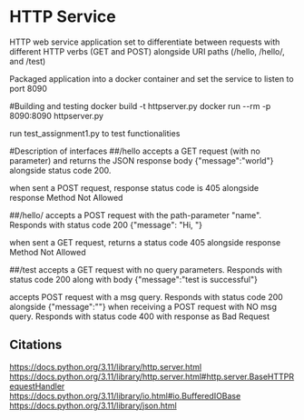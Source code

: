 # HTTP Service
HTTP web service application set to differentiate between requests with different HTTP verbs (GET and POST) alongside URI paths (/hello, /hello/<name>, and /test)

Packaged application into a docker container and set the service to listen to port 8090

#Building and testing
docker build -t httpserver.py
docker run --rm -p 8090:8090 httpserver.py

run test_assignment1.py to test functionalities

#Description of interfaces
##/hello
accepts a GET request (with no parameter) and returns the JSON response body {"message":"world"} alongside status code 200.

when sent a POST request, response status code is 405 alongside response Method Not Allowed

##/hello/<name>
accepts a POST request with the path-parameter "name". Responds with status code 200 {"message": "Hi, <name>"}

when sent a GET request, returns a status code 405 alongside response Method Not Allowed

##/test
accepts a GET request with no query parameters. Responds with status code 200 along with body {"message":"test is successful"}

accepts POST request with a msg query. Responds with status code 200 alongside {"message":"<msg>"}
when receiving a POST request with NO msg query. Responds with status code 400 with response as Bad Request

## Citations
https://docs.python.org/3.11/library/http.server.html
https://docs.python.org/3.11/library/http.server.html#http.server.BaseHTTPRequestHandler
https://docs.python.org/3.11/library/io.html#io.BufferedIOBase
https://docs.python.org/3.11/library/json.html


